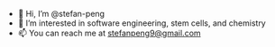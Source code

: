 - 👋 Hi, I’m @stefan-peng
- 👀 I’m interested in software engineering, stem cells, and chemistry
- 📫 You can reach me at [stefanpeng9@gmail.com](mailto:stefanpeng9@gmail.com)

<!---
stefan-peng/stefan-peng is a ✨ special ✨ repository because its `README.md` (this file) appears on your GitHub profile.
You can click the Preview link to take a look at your changes.
--->
